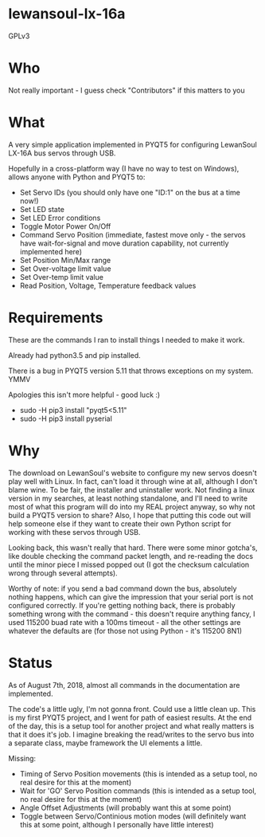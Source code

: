 # lewansoul-lx-16a

GPLv3

# Who

Not really important - I guess check "Contributors" if this matters to you

# What

A very simple application implemented in PYQT5 for configuring LewanSoul LX-16A bus servos through USB.

Hopefully in a cross-platform way (I have no way to test on Windows), allows anyone with Python and PYQT5 to:

* Set Servo IDs (you should only have one "ID:1" on the bus at a time now!)
* Set LED state
* Set LED Error conditions
* Toggle Motor Power On/Off
* Command Servo Position (immediate, fastest move only - the servos have wait-for-signal and move duration capability, not currently implemented here)
* Set Position Min/Max range
* Set Over-voltage limit value
* Set Over-temp limit value
* Read Position, Voltage, Temperature feedback values

# Requirements

These are the commands I ran to install things I needed to make it work.

Already had python3.5 and pip installed.

There is a bug in PYQT5 version 5.11 that throws exceptions on my system. YMMV

Apologies this isn't more helpful - good luck :)

* sudo -H pip3 install "pyqt5<5.11"
* sudo -H pip3 install pyserial

# Why

The download on LewanSoul's website to configure my new servos doesn't play well with Linux.  In fact, can't load it through wine at all, although I don't blame wine.  To be fair, the installer and uninstaller work.
Not finding a linux version in my searches, at least nothing standalone, and I'll need to write most of what this program will do into my REAL project anyway, so why not build a PYQT5 version to share?
Also, I hope that putting this code out will help someone else if they want to create their own Python script for working with these servos through USB.

Looking back, this wasn't really that hard.  There were some minor gotcha's, like double checking the command packet length, and re-reading the docs until the minor piece I missed popped out (I got the checksum calculation wrong through several attempts).

Worthy of note: if you send a bad command down the bus, absolutely nothing happens, which can give the impression that your serial port is not configured correctly.  If you're getting nothing back, there is probably something wrong with the command - this doesn't require anything fancy, I used 115200 buad rate with a 100ms timeout - all the other settings are whatever the defaults are (for those not using Python - it's 115200 8N1)


# Status

As of August 7th, 2018, almost all commands in the documentation are implemented.

The code's a little ugly, I'm not gonna front.  Could use a little clean up.  This is my first PYQT5 project, and I went for path of easiest results. At the end of the day, this is a setup tool for another project and what really matters is that it does it's job. I imagine breaking the read/writes to the servo bus into a separate class, maybe framework the UI elements a little.

Missing:
* Timing of Servo Position movements (this is intended as a setup tool, no real desire for this at the moment)
* Wait for 'GO' Servo Position commands (this is intended as a setup tool, no real desire for this at the moment)
* Angle Offset Adjustments (will probably want this at some point)
* Toggle between Servo/Continious motion modes (will definitely want this at some point, although I personally have little interest)


